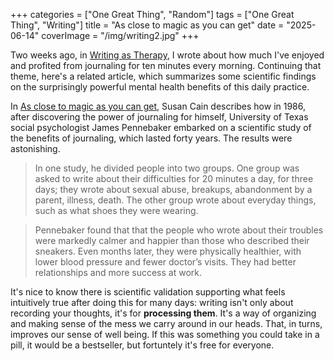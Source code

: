 +++
categories = ["One Great Thing", "Random"]
tags = ["One Great Thing", "Writing"]
title = "As close to magic as you can get"
date = "2025-06-14"
coverImage = "/img/writing2.jpg"
+++

Two weeks ago, in <a target="_blank" href="https://mco.dev/writing-as-therapy/">Writing as Therapy</a>, I wrote about how much I've enjoyed and profited from journaling for ten minutes every morning. Continuing that theme, here's a related article, which summarizes some scientific findings on the surprisingly powerful mental health benefits of this daily practice.

<!--more-->

In <a target="_blank" href="https://thequietlife.net/p/as-close-to-magic-as-you-can-get">As close to magic as you can get</a>, Susan Cain describes how in 1986, after discovering the power of journaling for himself, University of Texas social psychologist James Pennebaker embarked on a scientific study of the benefits of journaling, which lasted forty years. The results were astonishing.

> In one study, he divided people into two groups. One group was asked to write about their difficulties for 20 minutes a day, for three days; they wrote about sexual abuse, breakups, abandonment by a parent, illness, death. The other group wrote about everyday things, such as what shoes they were wearing.

> Pennebaker found that that the people who wrote about their troubles were markedly calmer and happier than those who described their sneakers. Even months later, they were physically healthier, with lower blood pressure and fewer doctor’s visits. They had better relationships and more success at work.

It's nice to know there is scientific validation supporting what feels intuitively true after doing this for many days: writing isn't only about recording your thoughts, it's for **processing them**. It's a way of organizing and making sense of the mess we carry around in our heads. That, in turns, improves our sense of well being. If this was something you could take in a pill, it would be a bestseller, but fortuntely it's free for everyone.
